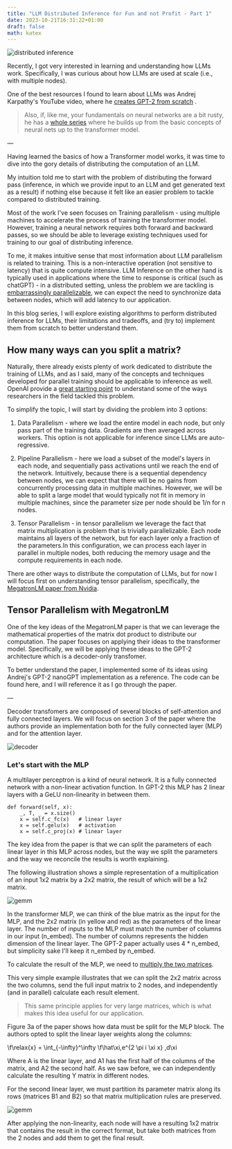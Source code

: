 ```yaml
---
title: "LLM Distributed Inference for Fun and not Profit - Part 1"
date: 2023-10-21T16:31:22+01:00
draft: false
math: katex
---
```


![distributed inference](ngp_1.jpeg)

Recently, I got very interested in learning and understanding how LLMs work. Specifically, I was curious about how LLMs are used at scale (i.e., with multiple nodes). 

One of the best resources I found to learn about LLMs was Andrej Karpathy's YouTube video, where he [creates GPT-2 from scratch](https://www.youtube.com/watch?v=kCc8FmEb1nY)
.

> Also, if, like me, your fundamentals on neural networks are a bit rusty, he has a [whole series](https://karpathy.ai/zero-to-hero.html) where he builds up from the basic concepts of neural nets up to the transformer model.

—

Having learned the basics of how a Transformer model works, it was time to dive into the gory details of distributing the computation of an LLM. 

My intuition told me to start with the problem of distributing the forward pass (inference, in which we provide input to an LLM and get generated text as a result) if nothing else because it felt like an easier problem to tackle compared to distributed training.

Most of the work I've seen focuses on Training parallelism - using multiple machines to accelerate the process of training the transformer model. However, training a neural network requires both forward and backward passes, so we should be able to leverage existing techniques used for training to our goal of distributing inference. 

To me, it makes intuitive sense that most information about LLM parallelism is related to training. This is a non-interactive operation (not sensitive to latency) that is quite compute intensive. LLM Inference on the other hand is typically used in applications where the time to response is critical (such as chatGPT) - in a distributed setting, unless the problem we are tackling is [embarrassingly parallelizable](https://en.wikipedia.org/wiki/Embarrassingly_parallel), we can expect the need to synchronize data between nodes, which will add latency to our application. 

In this blog series, I will explore existing algorithms to perform distributed inference for LLMs, their limitations and tradeoffs, and (try to) implement them from scratch to better understand them.

## How many ways can you split a matrix?

Naturally, there already exists plenty of work dedicated to distribute the training of LLMs, and as I said, many of the concepts and techniques developed for parallel training should be applicable to inference as well. OpenAI provide a [great starting point](https://openai.com/research/techniques-for-training-large-neural-networks) to understand some of the ways researchers in the field tackled this problem. 

To simplify the topic, I will start by dividing the problem into 3 options:

1. Data Parallelism - where we load the entire model in each node, but only pass part of the training data. Gradients are then averaged across workers. This option is not applicable for inference since LLMs are auto-regressive.

2. Pipeline Parallelism - here we load a subset of the model's layers in each node, and sequentially pass activations until we reach the end of the network. Intuitively, because there is a sequential dependency between nodes, we can expect that there will be no gains from concurrently processing data in multiple machines. However, we will be able to split a large model that would typically not fit in memory in multiple machines, since the parameter size per node should be 1/n for n nodes.

3. Tensor Parallelism - in tensor parallelism we leverage the fact that matrix multiplication is problem that is trivially parallelizable. Each node maintains all layers of the network, but for each layer only a fraction of the parameters.In this configuration, we can process each layer in parallel in multiple nodes, both reducing the memory usage and the compute requirements in each node.

There are other ways to distribute the computation of LLMs, but for now I will focus first on understanding tensor parallelism, specifically, the [MegatronLM paper from Nvidia](https://arxiv.org/abs/1909.08053).


## Tensor Parallelism with MegatronLM

One of the key ideas of the MegatronLM paper is that we can leverage the mathematical properties of the matrix dot product to distribute our computation. The paper focuses on applying their ideas to the transformer model. Specifically, we will be applying these ideas to the GPT-2 architecture which is a decoder-only transfomer. 

To better understand the paper, I implemented some of its ideas using Andrej's GPT-2 nanoGPT implementation as a reference. The code can be found here, and I will reference it as I go through the paper.

—

Decoder transfomers are composed of several blocks of self-attention and fully connected layers. We will focus on section 3 of the paper where the authors provide an implementation both for the fully connected layer (MLP) and for the attention layer.

![decoder](decoder.png#center)

### Let's start with the MLP

A multilayer perceptron is a kind of neural network. It is a fully connected network with a non-linear activation function. In GPT-2 this MLP has 2 linear layers with a GeLU non-linearity in between them. 

```
def forward(self, x):
    _, T, _ = x.size() 
    x = self.c_fc(x)   # linear layer
    x = self.gelu(x)   # activation
    x = self.c_proj(x) # linear layer
```

The key idea from the paper is that we can split the parameters of each linear layer in this MLP across nodes, but the way we split the parameters and the way we reconcile the results is worth explaining.

The following illustration shows a simple representation of a multiplication of an input 1x2 matrix by a 2x2 matrix, the result of which will be a 1x2 matrix.


![gemm](gemm-1.png#center)


In the transformer MLP, we can think of the blue matrix as the input for the MLP, and the 2x2 matrix (in yellow and red) as the parameters of the linear layer. The number of inputs to the MLP must match the number of columns in our input (n_embed). The number of columns represents the hidden dimension of the linear layer. The GPT-2 paper actually uses 4 * n_embed, but simplicity sake I'll keep it n_embed by n_embed.

To calculate the result of the MLP, we need to [multiply the two matrices](https://en.wikipedia.org/wiki/Matrix_multiplication).

This very simple example illustrates that we can split the 2x2 matrix across the two columns, send the full input matrix to 2 nodes, and independently (and in parallel) calculate each result element. 

> This same principle applies for very large matrices, which is what makes this idea useful for our application.

Figure 3a of the paper shows how data must be split for the MLP block. The authors opted to split the linear layer weights along the columns:

\f\relax{x} = \int_{-\infty}^\infty
    \f\hat\xi\,e^{2 \pi i \xi x}
    \,d\xi

Where A is the linear layer, and A1 has the first half of the columns of the matrix, and A2 the second half. As we saw before, we can independently calculate the resulting Y matrix in different nodes.

For the second linear layer, we must partition its parameter matrix along its rows (matrices B1 and B2) so that matrix multiplication rules are preserved. 

![gemm](gemm-2.png#center)

After applying the non-linearity, each node will have a resulting 1x2 matrix that contains the result in the correct format, but take both matrices from the 2 nodes and add them to get the final result.



